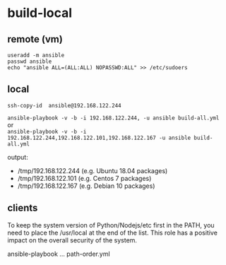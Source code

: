 # build-local

## remote (vm)

`useradd -m ansible`<br>
`passwd ansible`<br>
`echo "ansible ALL=(ALL:ALL) NOPASSWD:ALL" >> /etc/sudoers`<br>

## local

`ssh-copy-id  ansible@192.168.122.244`<br>

`ansible-playbook -v -b -i 192.168.122.244, -u ansible build-all.yml`<br>
or<br>
`ansible-playbook -v -b -i 192.168.122.244,192.168.122.101,192.168.122.167 -u ansible build-all.yml`<br>

output:
- /tmp/192.168.122.244 (e.g. Ubuntu 18.04 packages)
- /tmp/192.168.122.101 (e.g. Centos 7 packages)
- /tmp/192.168.122.167 (e.g. Debian 10 packages)


## clients

To keep the system version of Python/Nodejs/etc first in the PATH, you need to place the /usr/local at the end of the list. This role has a positive impact on the overall security of the system.

ansible-playbook ... path-order.yml